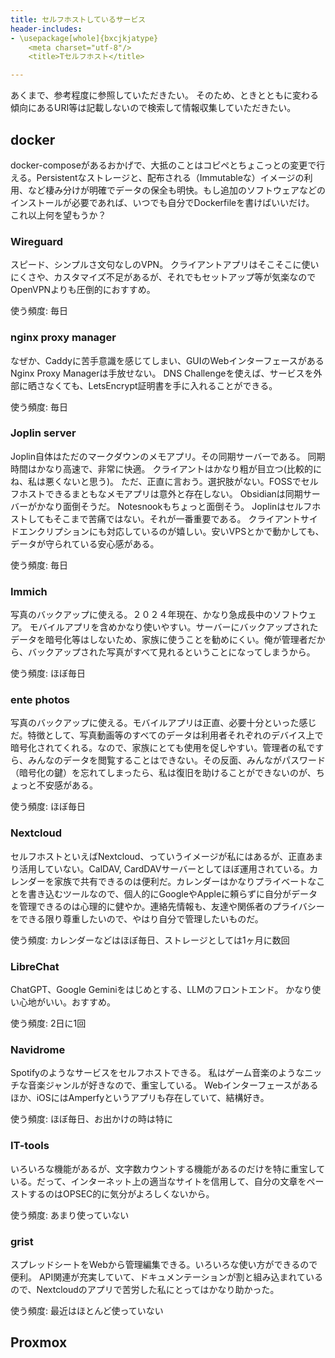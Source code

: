 ```yaml
---
title: セルフホストしているサービス
header-includes:
- \usepackage[whole]{bxcjkjatype}
	<meta charset="utf-8"/>
	<title>Tセルフホスト</title>

---
```

あくまで、参考程度に参照していただきたい。
そのため、ときとともに変わる傾向にあるURI等は記載しないので検索して情報収集していただきたい。

## docker
docker-composeがあるおかげで、大抵のことはコピペとちょこっとの変更で行える。Persistentなストレージと、配布される（Immutableな）イメージの利用、など棲み分けが明確でデータの保全も明快。もし追加のソフトウェアなどのインストールが必要であれば、いつでも自分でDockerfileを書けばいいだけ。
これ以上何を望もうか？

### Wireguard
スピード、シンプルさ文句なしのVPN。
クライアントアプリはそこそこに使いにくさや、カスタマイズ不足があるが、それでもセットアップ等が気楽なのでOpenVPNよりも圧倒的におすすめ。

使う頻度: 毎日

### nginx proxy manager
なぜか、Caddyに苦手意識を感じてしまい、GUIのWebインターフェースがあるNginx Proxy Managerは手放せない。
DNS Challengeを使えば、サービスを外部に晒さなくても、LetsEncrypt証明書を手に入れることができる。

使う頻度: 毎日

### Joplin server
Joplin自体はただのマークダウンのメモアプリ。その同期サーバーである。
同期時間はかなり高速で、非常に快適。
クライアントはかなり粗が目立つ(比較的にね、私は悪くないと思う)。
ただ、正直に言おう。選択肢がない。FOSSでセルフホストできるまともなメモアプリは意外と存在しない。
Obsidianは同期サーバーがかなり面倒そうだ。
Notesnookもちょっと面倒そう。
Joplinはセルフホストしてもそこまで苦痛ではない。それが一番重要である。
クライアントサイドエンクリプションにも対応しているのが嬉しい。安いVPSとかで動かしても、データが守られている安心感がある。

使う頻度: 毎日

### Immich
写真のバックアップに使える。２０２４年現在、かなり急成長中のソフトウェア。
モバイルアプリを含めかなり使いやすい。サーバーにバックアップされたデータを暗号化等はしないため、家族に使うことを勧めにくい。俺が管理者だから、バックアップされた写真がすべて見れるということになってしまうから。

使う頻度: ほぼ毎日

### ente photos
写真のバックアップに使える。モバイルアプリは正直、必要十分といった感じだ。特徴として、写真動画等のすべてのデータは利用者それぞれのデバイス上で暗号化されてくれる。なので、家族にとても使用を促しやすい。管理者の私ですら、みんなのデータを閲覧することはできない。その反面、みんながパスワード（暗号化の鍵）を忘れてしまったら、私は復旧を助けることができないのが、ちょっと不安感がある。

使う頻度: ほぼ毎日

### Nextcloud
セルフホストといえばNextcloud、っていうイメージが私にはあるが、正直あまり活用していない。CalDAV, CardDAVサーバーとしてほぼ運用されている。カレンダーを家族で共有できるのは便利だ。カレンダーはかなりプライベートなことを書き込むツールなので、個人的にGoogleやAppleに頼らずに自分がデータを管理できるのは心理的に健やか。連絡先情報も、友達や関係者のプライバシーをできる限り尊重したいので、やはり自分で管理したいものだ。

使う頻度: カレンダーなどはほぼ毎日、ストレージとしては1ヶ月に数回

### LibreChat
ChatGPT、Google Geminiをはじめとする、LLMのフロントエンド。
かなり使い心地がいい。おすすめ。

使う頻度: 2日に1回

### Navidrome
Spotifyのようなサービスをセルフホストできる。
私はゲーム音楽のようなニッチな音楽ジャンルが好きなので、重宝している。
Webインターフェースがあるほか、iOSにはAmperfyというアプリも存在していて、結構好き。

使う頻度: ほぼ毎日、お出かけの時は特に

### IT-tools
いろいろな機能があるが、文字数カウントする機能があるのだけを特に重宝している。だって、インターネット上の適当なサイトを信用して、自分の文章をペーストするのはOPSEC的に気分がよろしくないから。

使う頻度: あまり使っていない

### grist
スプレッドシートをWebから管理編集できる。いろいろな使い方ができるので便利。
API関連が充実していて、ドキュメンテーションが割と組み込まれているので、Nextcloudのアプリで苦労した私にとってはかなり助かった。

使う頻度: 最近はほとんど使っていない



## Proxmox
